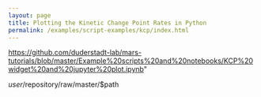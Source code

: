 ```yaml
---
layout: page
title: Plotting the Kinetic Change Point Rates in Python
permalink: /examples/script-examples/kcp/index.html
---
```


<script src="http://gist-it.appspot.com/http://github.com/duderstadt-lab/mars-tutorials/raw/master/Example scripts and notebooks/KCP widget and jupyter plot.ipynb"></script>


https://github.com/duderstadt-lab/mars-tutorials/blob/master/Example%20scripts%20and%20notebooks/KCP%20widget%20and%20jupyter%20plot.ipynb"

$user/$repository/raw/master/$path

<script src="https://gist-it.appspot.com/github/robertkrimen/gist-it-example/blob/master/example.js"></script>
